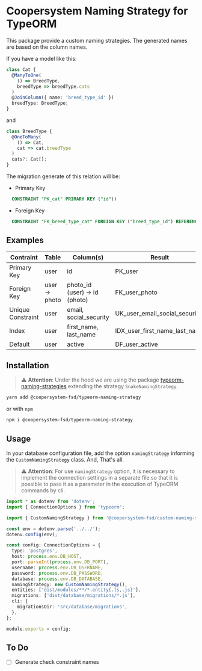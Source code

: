 # Coopersystem Naming Strategy for TypeORM

This package provide a custom naming strategies. The generated names are based on the column names.

If you have a model like this:

```ts
class Cat {
  @ManyToOne(
    () => BreedType,
    breedType => breedType.cats
  )
  @JoinColumn({ name: 'breed_type_id' })
  breedType: BreedType;
}
```

and

```ts
class BreedType {
  @OneToMany(
    () => Cat,
    cat => cat.breedType
  )
  cats?: Cat[];
}
```

The migration generate of this relation will be:

- Primary Key

```sql
  CONSTRAINT "PK_cat" PRIMARY KEY ("id"))
```

- Foreign Key

```sql
  CONSTRAINT "FK_breed_type_cat" FOREIGN KEY ("breed_type_id") REFERENCES "breed_type"("id")
```

## Examples

| Contraint         | Table         | Column(s)                     | Result                        |
|-------------------|---------------|-------------------------------|-------------------------------|
| Primary Key       | user          | id                            | PK_user                       |
| Foreign Key       | user -> photo | photo_id (user) -> id (photo) | FK_user_photo                 |
| Unique Constraint | user          | email, social_security        | UK_user_email_social_security |
| Index             | user          | first_name, last_name         | IDX_user_first_name_last_name |
| Default           | user          | active                        | DF_user_active                |

## Installation

> :warning: **Attention**: Under the hood we are using the package [typeorm-naming-strategies](https://github.com/tonivj5/typeorm-naming-strategies#readme) extending the strategy `SnakeNamingStrategy`.

```sh
yarn add @coopersystem-fsd/typeorm-naming-strategy
```

or with `npm`

```sh
npm i @coopersystem-fsd/typeorm-naming-strategy
```

## Usage

In your database configuration file, add the option `namingStrategy` informing the `CustomNamingStrategy` class. And, That's all.

> :warning: **Attention**: For use `namingStrategy` option, it is necessary to implement the connection settings in a separate file so that it is possible to pass it as a parameter in the execution of TypeORM commands by cli.

```ts
import * as dotenv from 'dotenv';
import { ConnectionOptions } from 'typeorm';

import { CustomNamingStrategy } from '@coopersystem-fsd/custom-naming-strategy';

const env = dotenv.parse('../../');
dotenv.config(env);

const config: ConnectionOptions = {
  type: 'postgres',
  host: process.env.DB_HOST,
  port: parseInt(process.env.DB_PORT),
  username: process.env.DB_USERNAME,
  password: process.env.DB_PASSWORD,
  database: process.env.DB_DATABASE,
  namingStrategy: new CustomNamingStrategy(),
  entities: ['dist/modules/**/*.entity{.ts,.js}'],
  migrations: ['dist/database/migrations/*.js'],
  cli: {
    migrationsDir: 'src/database/migrations',
  },
};

module.exports = config;
```

## To Do

- [ ] Generate check constraint names
